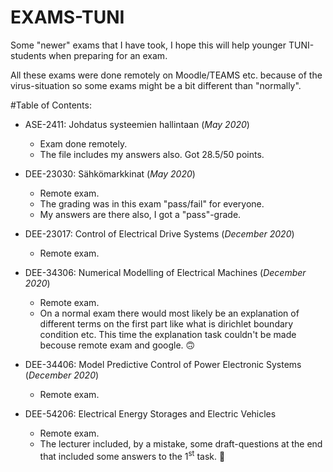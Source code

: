 # EXAMS-TUNI
Some "newer" exams that I have took, I hope this will help younger TUNI-students when preparing for an exam. 

All these exams were done remotely on Moodle/TEAMS etc. because of the virus-situation so some exams might be a bit different than "normally".

#Table of Contents:

- ASE-2411: Johdatus systeemien hallintaan (_May 2020_)
    - Exam done remotely. 
    - The file includes my answers also. Got 28.5/50 points. 
    
- DEE-23030: Sähkömarkkinat (_May 2020_)
    - Remote exam. 
    - The grading was in this exam "pass/fail" for everyone. 
    - My answers are there also, I got a "pass"-grade.
    
- DEE-23017: Control of Electrical Drive Systems (_December 2020_)
    - Remote exam.
    
- DEE-34306: Numerical Modelling of Electrical Machines (_December 2020_)
    - Remote exam. 
    - On a normal exam there would most likely be an explanation of different terms on the first part like what is dirichlet boundary condition etc. This time the explanation          task couldn't be made becouse remote exam and google. :upside_down_face:

- DEE-34406: Model Predictive Control of Power Electronic Systems (_December 2020_)
    - Remote exam.
    
- DEE-54206: Electrical Energy Storages and Electric Vehicles
    - Remote exam.
    - The lecturer included, by a mistake, some draft-questions at the end that included some answers to the 1<sup>st</sup> task. :zany_face: 
